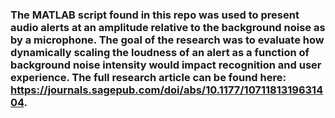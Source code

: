 ### The MATLAB script found in this repo was used to present audio alerts at an amplitude relative to the background noise as by a microphone. The goal of the research was to evaluate how dynamically scaling the loudness of an alert as a function of background noise intensity would impact recognition and user experience. The full research article can be found here: https://journals.sagepub.com/doi/abs/10.1177/1071181319631404.
